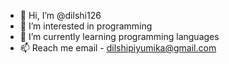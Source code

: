 - 👋 Hi, I’m @dilshi126
- 👀 I’m interested in programming
- 🌱 I’m currently learning programming languages
- 📫 Reach me email - dilshipiyumika@gmail.com
                      
        
<!---
dilshi126/dilshi126 is a ✨ special ✨ repository because its `README.md` (this file) appears on your GitHub profile.
You can click the Preview link to take a look at your changes.
--->
